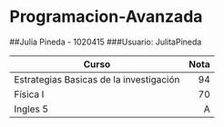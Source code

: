 # Programacion-Avanzada
##Julia Pineda - 1020415
###Usuario: JulitaPineda

| Curso         			                    | Nota    | 
| ----------------------------------------|--------:| 
| Estrategias Basicas de la investigación |  94     | 
| Física I     				                    |  70     |   
| Ingles 5	 			                        |   A     |  
